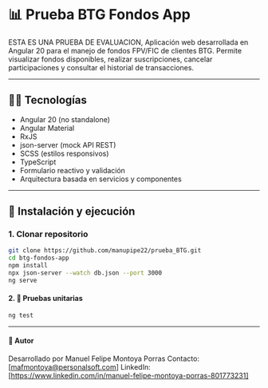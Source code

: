 # 📊 Prueba BTG Fondos App

ESTA ES UNA PRUEBA DE EVALUACION, Aplicación web desarrollada en Angular 20 para el manejo de fondos FPV/FIC de clientes BTG. Permite visualizar fondos disponibles, realizar suscripciones, cancelar participaciones y consultar el historial de transacciones.

---

## 🧑‍💻 Tecnologías

- Angular 20 (no standalone)
- Angular Material
- RxJS
- json-server (mock API REST)
- SCSS (estilos responsivos)
- TypeScript
- Formulario reactivo y validación
- Arquitectura basada en servicios y componentes

---

## 🚀 Instalación y ejecución

### 1. Clonar repositorio

```bash
git clone https://github.com/manupipe22/prueba_BTG.git
cd btg-fondos-app
npm install
npx json-server --watch db.json --port 3000
ng serve
```
#### 2. 🧪 Pruebas unitarias

```bash
ng test
```
---

#### 🧾 Autor
Desarrollado por Manuel Felipe Montoya Porras
Contacto: [mafmontoya@personalsoft.com]
LinkedIn: [https://www.linkedin.com/in/manuel-felipe-montoya-porras-801773231]


